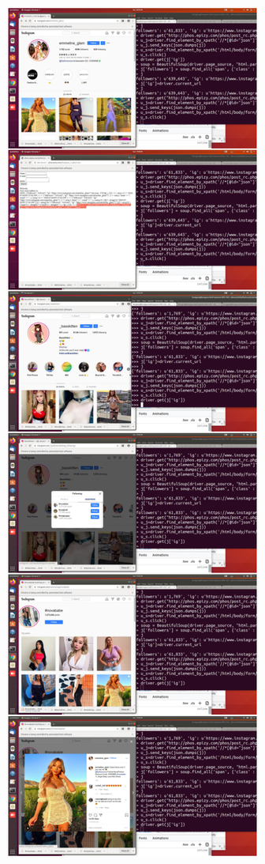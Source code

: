<img src="https://github.com/udexon/Phosway/blob/master/Instagram/emmeline_glam.png" width=600>

<img src="https://github.com/udexon/Phosway/blob/master/Instagram/post_rc_1.png" width=600>

<img src="https://github.com/udexon/Phosway/blob/master/Instagram/basskitten.png" width=600>

<img src="https://github.com/udexon/Phosway/blob/master/Instagram/hashtags.png" width=600>

<img src="https://github.com/udexon/Phosway/blob/master/Instagram/novababe.png" width=600>

<img src="https://github.com/udexon/Phosway/blob/master/Instagram/likes.png" width=600>
